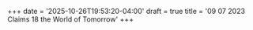 +++
date = '2025-10-26T19:53:20-04:00'
draft = true
title = '09 07 2023 Claims 18 the World of Tomorrow'
+++
